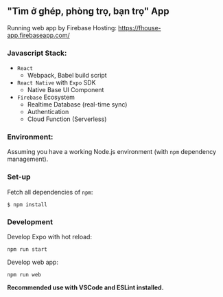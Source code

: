 ## "Tìm ở ghép, phòng trọ, bạn trọ" App

Running web app by Firebase Hosting: https://fhouse-app.firebaseapp.com/

### Javascript Stack:

- `React`
  - Webpack, Babel build script
- `React Native` with `Expo` SDK
  - Native Base UI Component
- `Firebase` Ecosystem
  - Realtime Database (real-time sync)
  - Authentication
  - Cloud Function (Serverless)

### Environment:

Assuming you have a working Node.js environment (with `npm` dependency management).

### Set-up

Fetch all dependencies of `npm`:

```
$ npm install
```

### Development

Develop Expo with hot reload:

```
npm run start
```

Develop web app:

```
npm run web
```

**Recommended use with VSCode and ESLint installed.**
